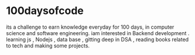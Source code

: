# 100daysofcode

its a challenge to earn knowledge everyday for 100 days, in computer science and software engineering.
iam interested in Backend development . learning js , Nodejs , data base , gitting deep in DSA , reading books related to tech and making some projects.
